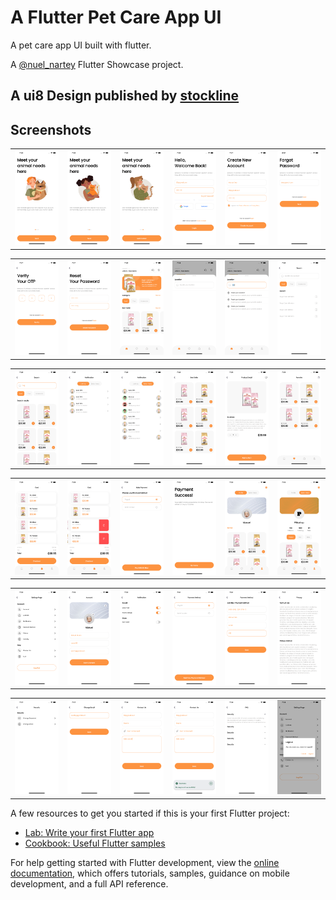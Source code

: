 # A Flutter Pet Care App UI

A pet care app UI built with flutter.

A [@nuel_nartey](https://twitter.com/nuel_nartey) Flutter Showcase project.

## A ui8 Design published by [stockline](https://ui8.net/hatypostudio/products/pittashop-pet-care-app-ui-kit)


## Screenshots
<table>
    <tr>
        <td>
            <img src="https://github.com/Manuelkpatsu/pet_app/blob/main/screenshots/1.png" />
        </td>
        <td>
            <img src="https://github.com/Manuelkpatsu/pet_app/blob/main/screenshots/2.png" />
        </td>
        <td>
            <img src="https://github.com/Manuelkpatsu/pet_app/blob/main/screenshots/3.png" />
        </td>
        <td>
            <img src="https://github.com/Manuelkpatsu/pet_app/blob/main/screenshots/4.png" />
        </td>
        <td>
            <img src="https://github.com/Manuelkpatsu/pet_app/blob/main/screenshots/5.png" />
        </td>
        <td>
            <img src="https://github.com/Manuelkpatsu/pet_app/blob/main/screenshots/36.png" />
        </td>
    </tr>
</table>
<table>
    <tr>
        <td>
            <img src="https://github.com/Manuelkpatsu/pet_app/blob/main/screenshots/6.png" />
        </td>
        <td>
            <img src="https://github.com/Manuelkpatsu/pet_app/blob/main/screenshots/7.png" />
        </td>
        <td>
            <img src="https://github.com/Manuelkpatsu/pet_app/blob/main/screenshots/8.png" />
        </td>
        <td>
            <img src="https://github.com/Manuelkpatsu/pet_app/blob/main/screenshots/9.png" />
        </td>
        <td>
            <img src="https://github.com/Manuelkpatsu/pet_app/blob/main/screenshots/10.png" />
        </td>
        <td>
            <img src="https://github.com/Manuelkpatsu/pet_app/blob/main/screenshots/11.png" />
        </td>
    </tr>
</table>
<table>
    <tr>
        <td>
            <img src="https://github.com/Manuelkpatsu/pet_app/blob/main/screenshots/12.png" />
        </td>
        <td>
            <img src="https://github.com/Manuelkpatsu/pet_app/blob/main/screenshots/13.png" />
        </td>
        <td>
            <img src="https://github.com/Manuelkpatsu/pet_app/blob/main/screenshots/14.png" />
        </td>
        <td>
            <img src="https://github.com/Manuelkpatsu/pet_app/blob/main/screenshots/15.png" />
        </td>
        <td>
            <img src="https://github.com/Manuelkpatsu/pet_app/blob/main/screenshots/16.png" />
        </td>
        <td>
            <img src="https://github.com/Manuelkpatsu/pet_app/blob/main/screenshots/17.png" />
        </td>
    </tr>
</table>
<table>
    <tr>
        <td>
            <img src="https://github.com/Manuelkpatsu/pet_app/blob/main/screenshots/18.png" />
        </td>
        <td>
            <img src="https://github.com/Manuelkpatsu/pet_app/blob/main/screenshots/19.png" />
        </td>
        <td>
            <img src="https://github.com/Manuelkpatsu/pet_app/blob/main/screenshots/20.png" />
        </td>
        <td>
            <img src="https://github.com/Manuelkpatsu/pet_app/blob/main/screenshots/21.png" />
        </td>
        <td>
            <img src="https://github.com/Manuelkpatsu/pet_app/blob/main/screenshots/22.png" />
        </td>
        <td>
            <img src="https://github.com/Manuelkpatsu/pet_app/blob/main/screenshots/23.png" />
        </td>
    </tr>
</table>
<table>
    <tr>
        <td>
            <img src="https://github.com/Manuelkpatsu/pet_app/blob/main/screenshots/24.png" />
        </td>
        <td>
            <img src="https://github.com/Manuelkpatsu/pet_app/blob/main/screenshots/25.png" />
        </td>
        <td>
            <img src="https://github.com/Manuelkpatsu/pet_app/blob/main/screenshots/26.png" />
        </td>
        <td>
            <img src="https://github.com/Manuelkpatsu/pet_app/blob/main/screenshots/27.png" />
        </td>
        <td>
            <img src="https://github.com/Manuelkpatsu/pet_app/blob/main/screenshots/28.png" />
        </td>
        <td>
            <img src="https://github.com/Manuelkpatsu/pet_app/blob/main/screenshots/29.png" />
        </td>
    </tr>
</table>
<table>
    <tr>
        <td>
            <img src="https://github.com/Manuelkpatsu/pet_app/blob/main/screenshots/30.png" />
        </td>
        <td>
            <img src="https://github.com/Manuelkpatsu/pet_app/blob/main/screenshots/31.png" />
        </td>
        <td>
            <img src="https://github.com/Manuelkpatsu/pet_app/blob/main/screenshots/32.png" />
        </td>
        <td>
            <img src="https://github.com/Manuelkpatsu/pet_app/blob/main/screenshots/33.png" />
        </td>
        <td>
            <img src="https://github.com/Manuelkpatsu/pet_app/blob/main/screenshots/34.png" />
        </td>
        <td>
            <img src="https://github.com/Manuelkpatsu/pet_app/blob/main/screenshots/35.png" />
        </td>
    </tr>
</table>

A few resources to get you started if this is your first Flutter project:

- [Lab: Write your first Flutter app](https://docs.flutter.dev/get-started/codelab)
- [Cookbook: Useful Flutter samples](https://docs.flutter.dev/cookbook)

For help getting started with Flutter development, view the
[online documentation](https://docs.flutter.dev/), which offers tutorials,
samples, guidance on mobile development, and a full API reference.
